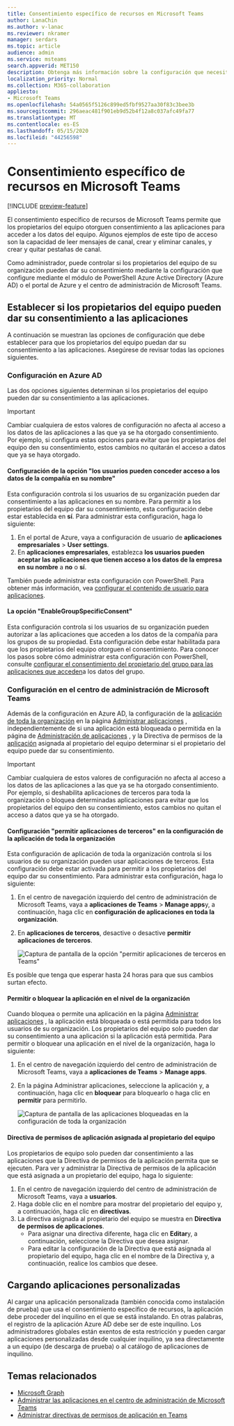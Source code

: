 ```yaml
---
title: Consentimiento específico de recursos en Microsoft Teams
author: LanaChin
ms.author: v-lanac
ms.reviewer: nkramer
manager: serdars
ms.topic: article
audience: admin
ms.service: msteams
search.appverid: MET150
description: Obtenga más información sobre la configuración que necesita configurar para controlar si los propietarios de los equipos de su organización pueden dar su consentimiento a las aplicaciones.
localization_priority: Normal
ms.collection: M365-collaboration
appliesto:
- Microsoft Teams
ms.openlocfilehash: 54a0565f5126c899ed5fbf9527aa30f83c3bee3b
ms.sourcegitcommit: 296aeac481f901eb9d52b4f12a8c037afc49fa77
ms.translationtype: MT
ms.contentlocale: es-ES
ms.lasthandoff: 05/15/2020
ms.locfileid: "44256598"
---
```

# <a name="resource-specific-consent-in-microsoft-teams"></a>Consentimiento específico de recursos en Microsoft Teams

[!INCLUDE [preview-feature](includes/preview-feature.md)]

El consentimiento específico de recursos de Microsoft Teams permite que los propietarios del equipo otorguen consentimiento a las aplicaciones para acceder a los datos del equipo. Algunos ejemplos de este tipo de acceso son la capacidad de leer mensajes de canal, crear y eliminar canales, y crear y quitar pestañas de canal.

Como administrador, puede controlar si los propietarios del equipo de su organización pueden dar su consentimiento mediante la configuración que configure mediante el módulo de PowerShell Azure Active Directory (Azure AD) o el portal de Azure y el centro de administración de Microsoft Teams.  

## <a name="set-whether-team-owners-can-give-consent-to-apps"></a>Establecer si los propietarios del equipo pueden dar su consentimiento a las aplicaciones

A continuación se muestran las opciones de configuración que debe establecer para que los propietarios del equipo puedan dar su consentimiento a las aplicaciones. Asegúrese de revisar todas las opciones siguientes.

### <a name="settings-in-azure-ad"></a>Configuración en Azure AD

Las dos opciones siguientes determinan si los propietarios del equipo pueden dar su consentimiento a las aplicaciones.

> [!IMPORTANT]
> Cambiar cualquiera de estos valores de configuración no afecta al acceso a los datos de las aplicaciones a las que ya se ha otorgado consentimiento. Por ejemplo, si configura estas opciones para evitar que los propietarios del equipo den su consentimiento, estos cambios no quitarán el acceso a datos que ya se haya otorgado.

#### <a name="the-users-can-consent-to-apps-accessing-company-data-on-their-behalf-setting"></a>Configuración de la opción "los usuarios pueden conceder acceso a los datos de la compañía en su nombre"

Esta configuración controla si los usuarios de su organización pueden dar consentimiento a las aplicaciones en su nombre. Para permitir a los propietarios del equipo dar su consentimiento, esta configuración debe estar establecida en **sí**. Para administrar esta configuración, haga lo siguiente:

1. En el portal de Azure, vaya a configuración de usuario de **aplicaciones empresariales**  >  **User settings**.
2. En **aplicaciones empresariales**, establezca **los usuarios pueden aceptar las aplicaciones que tienen acceso a los datos de la empresa en su nombre** a **no** o **sí**.

También puede administrar esta configuración con PowerShell. Para obtener más información, vea [configurar el contenido de usuario para aplicaciones](https://docs.microsoft.com/azure/active-directory/manage-apps/configure-user-consent#configure-user-consent-to-applications).

#### <a name="the-enablegroupspecificconsent-setting"></a>La opción "EnableGroupSpecificConsent"

Esta configuración controla si los usuarios de su organización pueden autorizar a las aplicaciones que acceden a los datos de la compañía para los grupos de su propiedad. Esta configuración debe estar habilitada para que los propietarios del equipo otorguen el consentimiento. Para conocer los pasos sobre cómo administrar esta configuración con PowerShell, consulte [configurar el consentimiento del propietario del grupo para las aplicaciones que acceden](https://docs.microsoft.com/azure/active-directory/manage-apps/configure-user-consent#configure-group-owner-consent-to-apps-accessing-group-data)a los datos del grupo.

### <a name="settings-in-the-microsoft-teams-admin-center"></a>Configuración en el centro de administración de Microsoft Teams

Además de la configuración en Azure AD, la configuración de la [aplicación de toda la organización](manage-apps.md#manage-org-wide-app-settings) en la página [Administrar aplicaciones](manage-apps.md) , independientemente de si una aplicación está bloqueada o permitida en la página de [Administración de aplicaciones](manage-apps.md#allow-and-block-apps) , y la Directiva de permisos de la [aplicación](teams-app-permission-policies.md) asignada al propietario del equipo determinar si el propietario del equipo puede dar su consentimiento.

> [!IMPORTANT]
> Cambiar cualquiera de estos valores de configuración no afecta al acceso a los datos de las aplicaciones a las que ya se ha otorgado consentimiento. Por ejemplo, si deshabilita aplicaciones de terceros para toda la organización o bloquea determinadas aplicaciones para evitar que los propietarios del equipo den su consentimiento, estos cambios no quitan el acceso a datos que ya se ha otorgado.  

#### <a name="the-allow-third-party-apps-setting-in-org-wide-app-settings"></a>Configuración "permitir aplicaciones de terceros" en la configuración de la aplicación de toda la organización

Esta configuración de aplicación de toda la organización controla si los usuarios de su organización pueden usar aplicaciones de terceros. Esta configuración debe estar activada para permitir a los propietarios del equipo dar su consentimiento. Para administrar esta configuración, haga lo siguiente:

1. En el centro de navegación izquierdo del centro de administración de Microsoft Teams, vaya a **aplicaciones de Teams**  >  **Manage apps**y, a continuación, haga clic en **configuración de aplicaciones en toda la organización**.
2. En **aplicaciones de terceros**, desactive o desactive **permitir aplicaciones de terceros**.

    ![Captura de pantalla de la opción "permitir aplicaciones de terceros en Teams"](media/resource-specific-consent-org-wide-setting.png)

Es posible que tenga que esperar hasta 24 horas para que sus cambios surtan efecto.

#### <a name="allow-or-block-the-app-at-the-org-level"></a>Permitir o bloquear la aplicación en el nivel de la organización

Cuando bloquea o permite una aplicación en la página [Administrar aplicaciones](manage-apps.md#allow-and-block-apps) , la aplicación está bloqueada o está permitida para todos los usuarios de su organización. Los propietarios del equipo solo pueden dar su consentimiento a una aplicación si la aplicación está permitida. Para permitir o bloquear una aplicación en el nivel de la organización, haga lo siguiente:

1. En el centro de navegación izquierdo del centro de administración de Microsoft Teams, vaya a **aplicaciones de Teams**  >  **Manage apps**.
2. En la página Administrar aplicaciones, seleccione la aplicación y, a continuación, haga clic en **bloquear** para bloquearlo o haga clic en **permitir** para permitirlo.

    ![Captura de pantalla de las aplicaciones bloqueadas en la configuración de toda la organización](media/resource-specific-consent-allow-block-apps.png)

#### <a name="app-permission-policy-assigned-to-the-team-owner"></a>Directiva de permisos de aplicación asignada al propietario del equipo

Los propietarios de equipo solo pueden dar consentimiento a las aplicaciones que la Directiva de permisos de la aplicación permita que se ejecuten. Para ver y administrar la Directiva de permisos de la aplicación que está asignada a un propietario del equipo, haga lo siguiente:

1. En el centro de navegación izquierdo del centro de administración de Microsoft Teams, vaya a **usuarios**.
2. Haga doble clic en el nombre para mostrar del propietario del equipo y, a continuación, haga clic en **directivas**.
3. La directiva asignada al propietario del equipo se muestra en **Directiva de permisos de aplicaciones**.
    - Para asignar una directiva diferente, haga clic en **Editar**y, a continuación, seleccione la Directiva que desea asignar.
    - Para editar la configuración de la Directiva que está asignada al propietario del equipo, haga clic en el nombre de la Directiva y, a continuación, realice los cambios que desee.  

## <a name="uploading-custom-apps"></a>Cargando aplicaciones personalizadas

Al cargar una aplicación personalizada (también conocida como instalación de prueba) que usa el consentimiento específico de recursos, la aplicación debe proceder del inquilino en el que se está instalando. En otras palabras, el registro de la aplicación Azure AD debe ser de este inquilino. Los administradores globales están exentos de esta restricción y pueden cargar aplicaciones personalizadas desde cualquier inquilino, ya sea directamente a un equipo (de descarga de prueba) o al catálogo de aplicaciones de inquilino.

## <a name="related-topics"></a>Temas relacionados

- [Microsoft Graph](https://developer.microsoft.com/graph)
- [Administrar las aplicaciones en el centro de administración de Microsoft Teams](manage-apps.md)
- [Administrar directivas de permisos de aplicación en Teams](teams-app-permission-policies.md)
